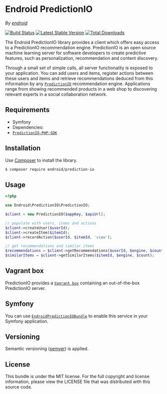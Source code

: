 Endroid PredictionIO
====================

*By [endroid](http://endroid.nl/)*

[![Build Status](https://secure.travis-ci.org/endroid/PredictionIO.png)](http://travis-ci.org/endroid/PredictionIO)
[![Latest Stable Version](https://poser.pugx.org/endroid/prediction-io/v/stable.png)](https://packagist.org/packages/endroid/prediction-io)
[![Total Downloads](https://poser.pugx.org/endroid/prediction-io/downloads.png)](https://packagist.org/packages/endroid/prediction-io)

The Endroid PredictionIO library provides a client which offers easy access to a PredictionIO recommendation engine.
PredictionIO is an open source machine learning server for software developers to create predictive features, such as
personalization, recommendation and content discovery.

Through a small set of simple calls, all server functionality is exposed to your application. You can add users and items,
register actions between these users and items and retrieve recommendations deduced from this information by any
[`PredictionIO`](http://prediction.io/) recommendation engine. Applications range from showing recommended products in a
web shop to discovering relevant experts in a social collaboration network.

## Requirements

* Symfony
* Dependencies:
 * [`PredictionIO-PHP-SDK`](https://github.com/PredictionIO/PredictionIO-PHP-SDK)

## Installation

Use [Composer](https://getcomposer.org/) to install the library.

``` bash
$ composer require endroid/prediction-io
```

## Usage

```php
<?php

use Endroid\PredictionIO\PredictionIO;

$client = new PredictionIO($appKey, $apiUrl);

// populate with users, items and actions
$client->createUser($userId);
$client->createItem($itemId);
$client->recordAction($userId, $itemId, 'view');

// get recommendations and similar items
$recommendations = $client->getRecommendations($userId, $engine, $count);
$similarItems = $client->getSimilarItems($itemId, $engine, $count);

```

## Vagrant box

PredictionIO provides a [`Vagrant box`](http://docs.prediction.io/current/installation/install-predictionio-with-virtualbox-vagrant.html)
containing an out-of-the-box PredictionIO server.

## Symfony

You can use [`EndroidPredictionIOBundle`](https://github.com/endroid/EndroidPredictionIOBundle) to enable this service in your Symfony application.

## Versioning

Semantic versioning ([semver](http://semver.org/)) is applied.

## License

This bundle is under the MIT license. For the full copyright and license information, please view the LICENSE file that
was distributed with this source code.
